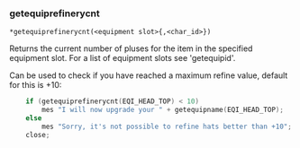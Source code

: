 ### getequiprefinerycnt
```
*getequiprefinerycnt(<equipment slot>{,<char_id>})
```

Returns the current number of pluses for the item in the specified equipment
slot. For a list of equipment slots see 'getequipid'.

Can be used to check if you have reached a maximum refine value, default for
this is +10:

```c
	if (getequiprefinerycnt(EQI_HEAD_TOP) < 10)
		mes "I will now upgrade your " + getequipname(EQI_HEAD_TOP);
	else
		mes "Sorry, it's not possible to refine hats better than +10";
	close;
```
